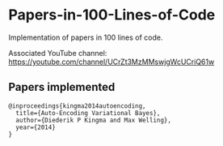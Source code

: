 # Papers-in-100-Lines-of-Code

Implementation of papers in 100 lines of code. 

Associated YouTube channel: https://youtube.com/channel/UCrZt3MzMMswjgWcUCriQ61w

## Papers implemented

```
@inproceedings{kingma2014autoencoding,
  title={Auto-Encoding Variational Bayes},
  author={Diederik P Kingma and Max Welling},
  year={2014}
}
```
